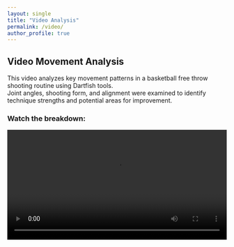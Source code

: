 ```yaml
---
layout: single
title: "Video Analysis"
permalink: /video/
author_profile: true
---
```


## Video Movement Analysis

This video analyzes key movement patterns in a basketball free throw shooting routine using Dartfish tools.  
Joint angles, shooting form, and alignment were examined to identify technique strengths and potential areas for improvement.

### Watch the breakdown:

<video width="100%" height="auto" controls>
  <source src="/assets/files/basketball.mp4" type="video/mp4">
  Your browser does not support the video tag.
</video>
